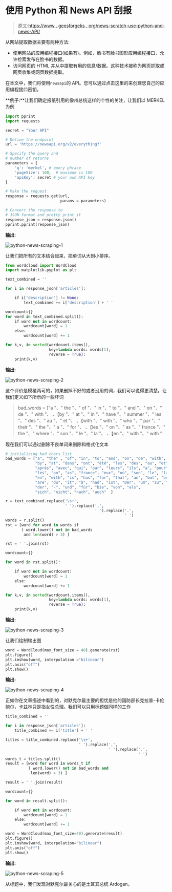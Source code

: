 # 使用 Python 和 News API 刮报

> 原文:[https://www . geesforgeks . org/news-scratch-use-python-and-news-API/](https://www.geeksforgeeks.org/newspaper-scraping-using-python-and-news-api/)

从网站提取数据主要有两种方法:

*   使用网站的应用编程接口(如果有)。例如，脸书有脸书图形应用编程接口，允许检索发布在脸书的数据。
*   访问网页的 HTML 并从中提取有用的信息/数据。这种技术被称为网页抓取或网页收集或网页数据提取。

在本文中，我们将使用`newsapi`的 API。您可以通过点击这里的来创建您自己的应用编程接口密钥。

**例子:**让我们确定报纸引用的像州总统这样的个性的关注，让我们以 MERKEL 为例

```py
import pprint
import requests

secret = "Your API"

# Define the endpoint
url = 'https://newsapi.org/v2/everything?'

# Specify the query and
# number of returns
parameters = {
    'q': 'merkel', # query phrase
    'pageSize': 100,  # maximum is 100
    'apiKey': secret # your own API key
}

# Make the request
response = requests.get(url, 
                        params = parameters)

# Convert the response to 
# JSON format and pretty print it
response_json = response.json()
pprint.pprint(response_json)
```

**输出:**

![python-news-scraping-1](img/1d3f4546383b22adb7dbd34cd3b00cc5.png)

让我们把所有的文本结合起来，把单词从大到小排序。

```py
from wordcloud import WordCloud
import matplotlib.pyplot as plt

text_combined = ''

for i in response_json['articles']:

    if i['description'] != None:
        text_combined += i['description'] + ' '

wordcount={}
for word in text_combined.split():
    if word not in wordcount:
        wordcount[word] = 1
    else:
        wordcount[word] += 1

for k,v, in sorted(wordcount.items(),
                   key=lambda words: words[1], 
                   reverse = True):
    print(k,v)
```

**输出:**

![python-news-scraping-2](img/d7d140d16821a0f1443bdb55405e6660.png)

这个评价是模棱两可的，如果删掉不好的或者没用的词，我们可以说得更清楚。让我们定义如下所示的一些坏词

> bad_words = ["a "、" the "、" of "、" in "、" to "、" and "、" on "、" de "、" with "、
> 、【by "、" at "、" in "、" have "、" summer "、" les "、" des "、" au "、" et "、
> 、【with "、" with "、" who "、" par "、" their "、" the "、" a "、" for "、
> 、【les "、" on "、" as "、" france "、" the "、" where "、" son "、" le "、" la "、
> 、【en "、" with "、" with "

现在我们可以通过删除不良单词来删除和格式化文本

```py
# initializing bad_chars_list 
bad_words = ["a", "the" , "of", "in", "to", "and", "on", "de", "with", 
             "by", "at", "dans", "ont", "été", "les", "des", "au", "et", 
             "après", "avec", "qui", "par", "leurs", "ils", "a", "pour", 
             "les", "on", "as", "france", "eux", "où", "son", "le", "la",
             "en", "with", "is", "has", "for", "that", "an", "but", "be", 
             "are", "du", "it", "à", "had", "ist", "Der", "um", "zu", "den", 
             "der", "-", "und", "für", "Die", "von", "als",
             "sich", "nicht", "nach", "auch"  ] 

r = text_combined.replace('\s+',
                          ' ').replace(',', 
                                       ' ').replace('.',
                                                    ' ')
words = r.split()
rst = [word for word in words if 
       ( word.lower() not in bad_words 
        and len(word) > 3) ]

rst = ' '.join(rst)

wordcount={}

for word in rst.split():

    if word not in wordcount:
        wordcount[word] = 1
    else:
        wordcount[word] += 1

for k,v, in sorted(wordcount.items(),
                   key=lambda words: words[1],
                   reverse = True):
    print(k,v)
```

**输出:**

![python-news-scraping-3](img/51bbbd812555f4e4fc0e07b4ee7c02b6.png)

让我们绘制输出图

```py
word = WordCloud(max_font_size = 40).generate(rst)
plt.figure()
plt.imshow(word, interpolation ="bilinear")
plt.axis("off")
plt.show()
```

**输出:**

![python-news-scraping-4](img/226b8a6e5b6e347bf2546d6cdce38977.png)

正如你在文章描述中看到的，对默克尔最主要的担忧是他的国防部长克拉普-卡伦鲍尔，卡兹林只是指女性总理。我们可以只用标题做同样的工作

```py
title_combined = ''

for i in response_json['articles']:
    title_combined += i['title'] + ' '

titles = title_combined.replace('\s+',
                                ' ').replace(',',
                                             ' ').replace('.',
                                                          ' ')
words_t = titles.split()
result = [word for word in words_t if
          ( word.lower() not in bad_words and
           len(word) > 3) ]

result = ' '.join(result)

wordcount={}

for word in result.split():

    if word not in wordcount:
        wordcount[word] = 1
    else:
        wordcount[word] += 1

word = WordCloud(max_font_size=40).generate(result)
plt.figure()
plt.imshow(word, interpolation="bilinear")
plt.axis("off")
plt.show()
```

**输出:**

![python-news-scraping-5](img/1b6ed76a4e6858ebcf70616db6998d53.png)

从标题中，我们发现对默克尔最关心的是土耳其总统 Ardogan。